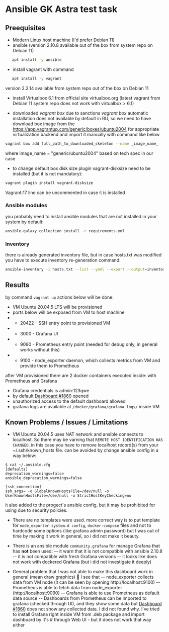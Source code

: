 # Ansible GK Astra test task

## Preequisites
- Modern Linux host machine (I'd prefer Debian 11)
- ansible (version 2.10.8 available out of the box from system repo on Debian 11)
```sh
   apt install -y ansible
```

- install vagrant with command
 ```sh
    apt install -y vagrant
 ```
version 2.2.14 available from system repo out of the box on Debian 11

- install Virtualbox 6.1 from official site virtualbox.org (latest vagrant from Debian 11 system repo does not work with virtualbox > 6.1)

- downloaded _vagrant box_
due to sanctions _vagrant box_ automatic installation does not available by default in RU, so we need to have download box image from the https://app.vagrantup.com/generic/boxes/ubuntu2004 for appropriate virtualization backend and import it manually with command like below
```sh
vagrant box add full_path_to_downloaded_skeleton --name _image_name_
```
where image_name = "generic/ubuntu2004" based on tech spec in our case


- to change default box disk size plugin vagrant-disksize need to be installed (but it is not mandatory):
```sh
vagrant plugin install vagrant-disksize
```
Vagrant:17 line can be uncommented in case it is installed


### Ansible modules
you probably need to install ansible modules that are not installed in your system by default:
```sh
ansible-galaxy collection install -r requirements.yml
```
### Inventory
there is already generated inventory file, but in case hosts.txt was modified
you have to execute inventory re-generation command:
```sh
ansible-inventory -i hosts.txt --list --yaml --export --output=inventory
```
## Results
by command `vagrant up` actions below will be done:
- VM Ubuntu 20.04.5 LTS will be provisioned
- ports below will be exposed from VM to host machine
- - 20422 - SSH entry point to provisioned VM
- - 3000 - Grafana UI
- - 9090 - Prometheus entry point (needed for debug only, in general works without this)
- - 9100 - node_exporter daemon, which collects metrics from VM and provide them to Prometheus

after VM provisioned there are 2 docker containers executed inside: with Prometheus and Grafana
- Grafana credentials is admin:123qwe
- by default [Dashboard #1860](https://grafana.com/grafana/dashboards/1860) opened
- unauthorized access to the default dashboard allowed
- grafana logs are available at `/docker/grafana/grafana_logs/` inside VM


## Known Problems / Issues / Limitations
- VM Ubuntu 20.04.5 uses NAT network and ansible connects to localhost. So there may be varning that `REMOTE HOST IDENTIFICATION HAS CHANGED`.
in this case you have to remove localhost record(s) from your ~/.ssh/known_hosts file.
can be avoided by change ansible config in a way below:
```
$ cat ~/.ansible.cfg
[defaults]
deprecation_warnings=false
ansible_deprecation_warnings=false

[ssh_connection]
ssh_args= -o GlobalKnownHostsFile=/dev/null -o UserKnownHostsFile=/dev/null -o StrictHostKeyChecking=no
```
it also added to the progect's ansible config, but it may be prohibited for using due to security policies.

- There are no templates were used.
more correct way is to put template for `node_exporter system.d config`, `docker-compose` files
and not to hardcode some options (like grafana admin password)
but I was out of time by making it work in general, so i did not make it beauty.

- There is an ansible module `community.grafana` for manage Grafana that has **not** been used:
-- it warn that it is not compatible with ansible 2.10.8
-- it is not compatible with fresh Grafana versions
-- it looks like does not work with dockered Grafana (but i did not investigate it deeply)

- General problem that I was not able to make this dashboard work in general (mean draw graphics) 🤔
I see that 
-- node_exporter collects data from VM node (it can be seen by opening http://localhost:9100)
-- Prometheus is able to fetch data from node_exporter (http://localhost:9090)
-- Grafana is able to use Prometheus as default data source
-- Dashboards from Prometheus can be imported to grafana (checked through UI), and they show some data
but [Dashboard #1860](https://grafana.com/grafana/dashboards/1860) does not show any collected data.
I did not found why.
I've tried to install Grafana right inside VM from .deb package and import dashboard by it's # through Web UI - but it does not work that way either

